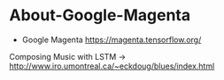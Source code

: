 # About-Google-Magenta

- Google Magenta
https://magenta.tensorflow.org/


Composing Music with LSTM
-> http://www.iro.umontreal.ca/~eckdoug/blues/index.html

